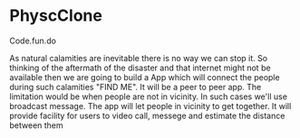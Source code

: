 # PhyscClone
Code.fun.do

As natural calamities are inevitable there is no way we can stop it. So thinking of the aftermath of the disaster and that internet might not be available then we are going to build a App which will connect the people during such calamities "FIND ME". 
It will be a peer to peer app. The limitation would be when people are not in vicinity. In such cases we'll use broadcast message. The app will let people in vicinity to get together. It will provide facility for users to video call, messege and estimate the distance between them

